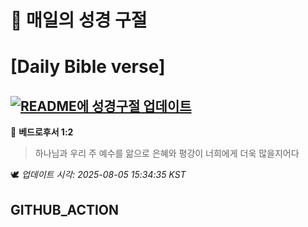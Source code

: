 # 🙏 매일의 성경 구절
# [Daily Bible verse]
## [![README에 성경구절 업데이트](https://github.com/DONGSUKA/first_test/actions/workflows/update-readme-bible.yml/badge.svg)](https://github.com/DONGSUKA/first_test/actions/workflows/update-readme-bible.yml)
<!-- START_BIBLE_VERSE -->
📖 **베드로후서 1:2**
> 하나님과 우리 주 예수를 앎으로 은혜와 평강이 너희에게 더욱 많을지어다

🕊️ _업데이트 시각: 2025-08-05 15:34:35 KST_
  <!-- END_BIBLE_VERSE -->
## GITHUB_ACTION
